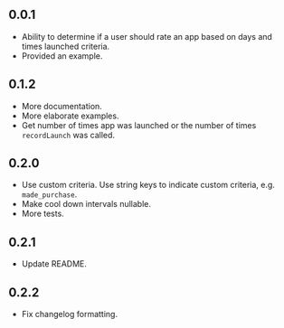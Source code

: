## 0.0.1

* Ability to determine if a user should rate an app based on days and times launched criteria.
* Provided an example.

## 0.1.2

* More documentation.
* More elaborate examples.
* Get number of times app was launched or the number of times `recordLaunch` was called.

## 0.2.0

* Use custom criteria. Use string keys to indicate custom criteria, e.g. `made_purchase`.
* Make cool down intervals nullable.
* More tests.

## 0.2.1

* Update README.

## 0.2.2

* Fix changelog formatting.